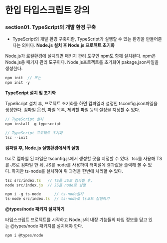 # 한입 타입스크립트 강의

### section01. TypeScript의 개발 환경 구축
- TypeScript의 개발 환경 구축이란, TypeScript가 실행할 수 있는 환경을 만들어준다는 의미다. 
**Node.js 설치 후 Node.js 프로젝트 초기화**

Node.js가 로컬환경에 설치되면 패키지 관리 도구인 npm도 함께 설치된다. npm은 Node.js용 패키지 관리 도구이다. Node.js프로젝트를 초기화여 pakage,json파일을 생성한다.

```jsx
npm init  // 또는
npm init -y
```

**TypeScript 설치 및 초기화**

TypeScript 설치 후, 프로젝트 초기화를 하면 컴파일러 설정인 tsconfig.json파일을 생성한다. 컴파일 옵션, 파일 목록, 제외할 파일 등의 설정을 지정할 수 있다.

```jsx
// TypeScript 설치
npm install -g typescript

// TypeScript 프로젝트 초기화
tsc --init
```

**컴파일 후, Node.js 실행환경에서의 실행**

tsc로 컴파일 된 파일은 tsconfig.js에서 생성할 곳을 지정할 수 있다.  tsc를 사용해 TS를 JS로 컴파일 한 뒤, JS를 node를 사용하여 터미널에 결과값을 출력해 볼 수 있다. 하지만 ts-node를 설치하여 위 과정을 한번에 처리할 수 있다.

```jsx
tsc src/index.ts   // TS를 JS로 컴파일 후,
node src/index.js  // JS를 node로 실행

npm i -g ts-node      // ts-node설치  
ts-node src/index.ts  // ts-node로 ts코드 실행하기
```

**@types/node 패키지 설치하기**

타입스크립트 프로젝트를 시작하고 Node.js의 내장 기능들의 타입 정보를 담고 있는 @types/node 패키지를 설치해야 한다.

```jsx
npm i @types/node
```